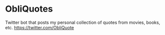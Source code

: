 # ObliQuotes
Twitter bot that posts my personal collection of quotes from movies, books, etc.
https://twitter.com/ObliQuote
